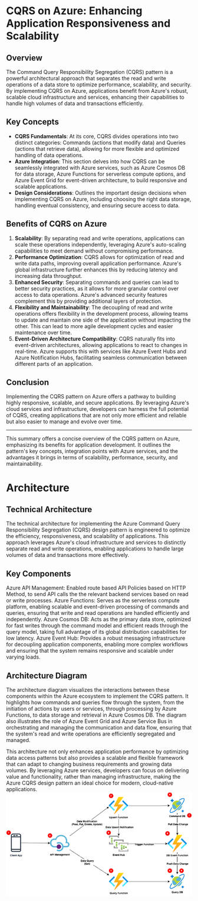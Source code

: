 # CQRS on Azure: Enhancing Application Responsiveness and Scalability

## Overview

The Command Query Responsibility Segregation (CQRS) pattern is a powerful architectural approach that separates the read and write operations of a data store to optimize performance, scalability, and security. By implementing CQRS on Azure, applications benefit from Azure's robust, scalable cloud infrastructure and services, enhancing their capabilities to handle high volumes of data and transactions efficiently.

## Key Concepts

- **CQRS Fundamentals**: At its core, CQRS divides operations into two distinct categories: Commands (actions that modify data) and Queries (actions that retrieve data), allowing for more flexible and optimized handling of data operations.
- **Azure Integration**: This section delves into how CQRS can be seamlessly integrated with Azure services, such as Azure Cosmos DB for data storage, Azure Functions for serverless compute options, and Azure Event Grid for event-driven architecture, to build responsive and scalable applications.
- **Design Considerations**: Outlines the important design decisions when implementing CQRS on Azure, including choosing the right data storage, handling eventual consistency, and ensuring secure access to data.

## Benefits of CQRS on Azure

1. **Scalability**: By separating read and write operations, applications can scale these operations independently, leveraging Azure's auto-scaling capabilities to meet demand without compromising performance.
2. **Performance Optimization**: CQRS allows for optimization of read and write data paths, improving overall application performance. Azure's global infrastructure further enhances this by reducing latency and increasing data throughput.
3. **Enhanced Security**: Separating commands and queries can lead to better security practices, as it allows for more granular control over access to data operations. Azure's advanced security features complement this by providing additional layers of protection.
4. **Flexibility and Maintainability**: The decoupling of read and write operations offers flexibility in the development process, allowing teams to update and maintain one side of the application without impacting the other. This can lead to more agile development cycles and easier maintenance over time.
5. **Event-Driven Architecture Compatibility**: CQRS naturally fits into event-driven architectures, allowing applications to react to changes in real-time. Azure supports this with services like Azure Event Hubs and Azure Notification Hubs, facilitating seamless communication between different parts of an application.

## Conclusion

Implementing the CQRS pattern on Azure offers a pathway to building highly responsive, scalable, and secure applications. By leveraging Azure's cloud services and infrastructure, developers can harness the full potential of CQRS, creating applications that are not only more efficient and reliable but also easier to manage and evolve over time.

---

This summary offers a concise overview of the CQRS pattern on Azure, emphasizing its benefits for application development. It outlines the pattern's key concepts, integration points with Azure services, and the advantages it brings in terms of scalability, performance, security, and maintainability.

# Architecture
## Technical Architecture
The technical architecture for implementing the Azure Command Query Responsibility Segregation (CQRS) design pattern is engineered to optimize the efficiency, responsiveness, and scalability of applications. This approach leverages Azure's cloud infrastructure and services to distinctly separate read and write operations, enabling applications to handle large volumes of data and transactions more effectively.

## Key Components
Azure API Management: Enabled route based API Policies based on HTTP Method, to send API calls the the relevant backend services based on read or write processes.
Azure Functions: Serves as the serverless compute platform, enabling scalable and event-driven processing of commands and queries, ensuring that write and read operations are handled efficiently and independently.
Azure Cosmos DB: Acts as the primary data store, optimized for fast writes through the command model and efficient reads through the query model, taking full advantage of its global distribution capabilities for low latency.
Azure Event Hub: Provides a robust messaging infrastructure for decoupling application components, enabling more complex workflows and ensuring that the system remains responsive and scalable under varying loads.

## Architecture Diagram
The architecture diagram visualizes the interactions between these components within the Azure ecosystem to implement the CQRS pattern. It highlights how commands and queries flow through the system, from the initiation of actions by users or services, through processing by Azure Functions, to data storage and retrieval in Azure Cosmos DB. The diagram also illustrates the role of Azure Event Grid and Azure Service Bus in orchestrating and managing the communication and data flow, ensuring that the system's read and write operations are efficiently segregated and managed.


This architecture not only enhances application performance by optimizing data access patterns but also provides a scalable and flexible framework that can adapt to changing business requirements and growing data volumes. By leveraging Azure services, developers can focus on delivering value and functionality, rather than managing infrastructure, making the Azure CQRS design pattern an ideal choice for modern, cloud-native applications.
![Example Image](CQRS-Design-Pattern.drawio.png)
